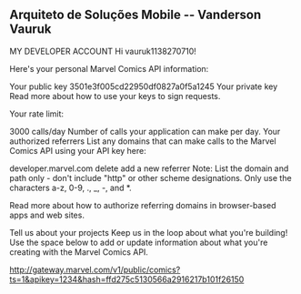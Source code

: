 Arquiteto de Soluções Mobile -- 
Vanderson Vauruk
-------------------------------------

MY DEVELOPER ACCOUNT
Hi vauruk1138270710!

Here's your personal Marvel Comics API information:

Your public key
3501e3f005cd22950df0827a0f5a1245
Your private key
Read more about how to use your keys to sign requests.

Your rate limit:
 
3000
calls/day Number of calls your application can make per day.
Your authorized referrers
List any domains that can make calls to the Marvel Comics API using your API key here:

developer.marvel.com
 delete
add a new referrer
Note: List the domain and path only - don't include "http" or other scheme designations. Only use the characters a-z, 0-9, ., _, -, and *.

Read more about how to authorize referring domains in browser-based apps and web sites.

Tell us about your projects
Keep us in the loop about what you're building! Use the space below to add or update information about what you're creating with the Marvel Comics API.


http://gateway.marvel.com/v1/public/comics?ts=1&apikey=1234&hash=ffd275c5130566a2916217b101f26150
